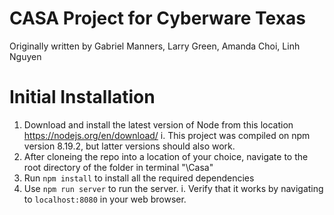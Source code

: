 # CASA Project for Cyberware Texas

Originally written by Gabriel Manners, Larry Green, Amanda Choi, Linh Nguyen

# Initial Installation
1. Download and install the latest version of Node from this location https://nodejs.org/en/download/
    i. This project was compiled on npm version 8.19.2, but latter versions should also work. 
2. After cloneing the repo into a location of your choice, navigate to the root directory of the folder in terminal "\Casa"
3. Run `npm install` to install all the required dependencies
4. Use `npm run server` to run the server. 
    i. Verify that it works by navigating to `localhost:8080` in your web browser. 